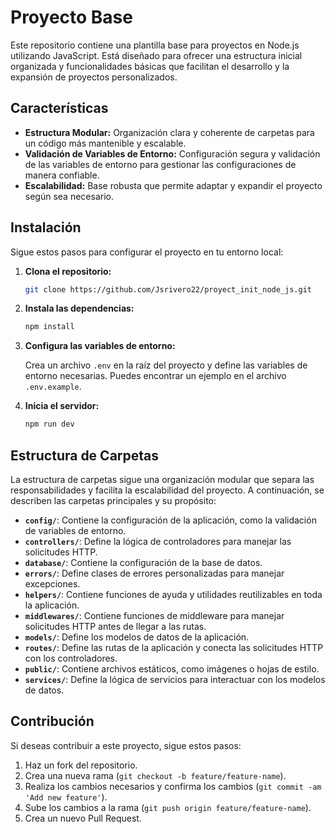 # Proyecto Base

Este repositorio contiene una plantilla base para proyectos en Node.js utilizando JavaScript. Está diseñado para ofrecer una estructura inicial organizada y funcionalidades básicas que facilitan el desarrollo y la expansión de proyectos personalizados.

## Características

- **Estructura Modular:** Organización clara y coherente de carpetas para un código más mantenible y escalable.
- **Validación de Variables de Entorno:** Configuración segura y validación de las variables de entorno para gestionar las configuraciones de manera confiable.
- **Escalabilidad:** Base robusta que permite adaptar y expandir el proyecto según sea necesario.

## Instalación

Sigue estos pasos para configurar el proyecto en tu entorno local:

1. **Clona el repositorio:**

   ```bash
   git clone https://github.com/Jsrivero22/proyect_init_node_js.git


2. **Instala las dependencias:**

   ```bash
   npm install

3. **Configura las variables de entorno:**

   Crea un archivo `.env` en la raíz del proyecto y define las variables de entorno necesarias. Puedes encontrar un ejemplo en el archivo `.env.example`.

4. **Inicia el servidor:**

   ```bash
   npm run dev

## Estructura de Carpetas

La estructura de carpetas sigue una organización modular que separa las responsabilidades y facilita la escalabilidad del proyecto. A continuación, se describen las carpetas principales y su propósito:

- **`config/`**: Contiene la configuración de la aplicación, como la validación de variables de entorno.
- **`controllers/`**: Define la lógica de controladores para manejar las solicitudes HTTP.
- **`database/`**: Contiene la configuración de la base de datos.
- **`errors/`**: Define clases de errores personalizadas para manejar excepciones.
- **`helpers/`**: Contiene funciones de ayuda y utilidades reutilizables en toda la aplicación.
- **`middlewares/`**: Contiene funciones de middleware para manejar solicitudes HTTP antes de llegar a las rutas.
- **`models/`**: Define los modelos de datos de la aplicación.
- **`routes/`**: Define las rutas de la aplicación y conecta las solicitudes HTTP con los controladores.
- **`public/`**: Contiene archivos estáticos, como imágenes o hojas de estilo.
- **`services/`**: Define la lógica de servicios para interactuar con los modelos de datos.

## Contribución

Si deseas contribuir a este proyecto, sigue estos pasos:

1. Haz un fork del repositorio.
2. Crea una nueva rama (`git checkout -b feature/feature-name`).
3. Realiza los cambios necesarios y confirma los cambios (`git commit -am 'Add new feature'`).
4. Sube los cambios a la rama (`git push origin feature/feature-name`).
5. Crea un nuevo Pull Request.
